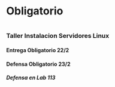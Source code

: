 # Obligatorio 
#
### Taller Instalacion Servidores Linux

#### Entrega Obligatorio 22/2
#### Defensa Obligatorio 23/2
##### Defensa en Lab 113 

